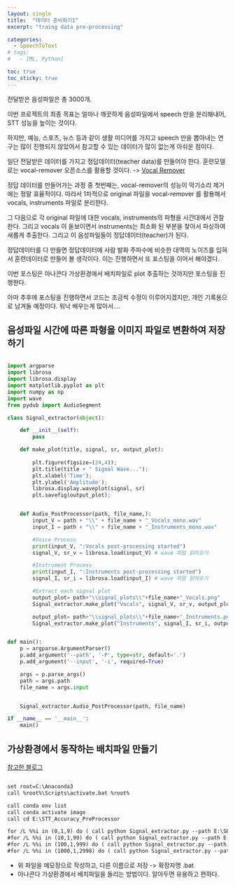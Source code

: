 ```yaml
---
layout: single
title:  "데이터 준비하기1"
excerpt: "traing data pre-processing"

categories:
  - SpeechToText
# tags:
#   - [ML, Python]

toc: true
toc_sticky: true
---
```


전달받은 음성파일은 총 3000개. 

이번 프로젝트의 최종 목표는 얼마나 깨끗하게 음성파일에서 speech 만을 분리해내어, STT 성능을 높이는 것이다.

하지만, 예능, 스포츠, 뉴스 등과 같이 생활 미디어를 가지고 speech 만을 뽑아내는 연구는 많이 진행되지 않았어서 참고할 수 있는 데이터가 많이 없는게 아쉬운 점이다.

일단 전달받은 데이터를 가지고 정답데이터(teacher data)를 만들어야 한다. 훈련모델로는 vocal-remover 오픈소스를 활용할 것이다. -> [Vocal Remover](https://github.com/tsurumeso/vocal-remover)

정답 데이터를 만들어가는 과정 중 첫번째는, vocal-remover의 성능이 악기소리 제거에는 정말 효율적이다. 따라서 1차적으로 original 파일을 vocal-remover 를 활용해서 vocals, instruments 파일로 분리한다. 

그 다음으로 각 original 파일에 대한 vocals, instruments의 파형을 시간대에서 관찰한다. 그리고 vocals 이 돋보이면서 instruments는 최소화 된 부분을 찾아서 파싱하여 새롭게 추출한다. 그리고 이 음성파일들이 정답데이터(teacher)가 된다. 

정답데이터를 다 만들면 정답데이터에 사람 발화 주파수에 비슷한 대역의 노이즈를 입혀서 훈련데이터로 만들어 볼 생각이다. 이는 진행하면서 또 포스팅을 이어서 해야겠다.


이번 포스팅은 아나콘다 가상환경에서 배치파일로 plot 추출하는 것까지만 포스팅을 진행한다.

아마 추후에 포스팅을 진행하면서 코드는 조금씩 수정이 이루어지겠지만, 개인 기록용으로 남겨둘 예정이다. 워낙 배우는게 많아서....


## 음성파일 시간에 따른 파형을 이미지 파일로 변환하여 저장하기


```python

import argparse
import librosa
import librosa.display
import matplotlib.pyplot as plt
import numpy as np
import wave
from pydub import AudioSegment

class Signal_extractor(object):

    def __init__(self):
        pass

    def make_plot(title, signal, sr, output_plot):
        
        plt.figure(figsize=(24,4));
        plt.title(title + " Signal Wave...");
        plt.xlabel('Time');
        plt.ylabel('Amplitude');
        librosa.display.waveplot(signal, sr)
        plt.savefig(output_plot);


    def Audio_PostProcessor(path, file_name,):
        input_V = path + "\\" + file_name + "_Vocals_mono.wav"
        input_I = path + "\\" + file_name + "_Instruments_mono.wav"

        #Voice Process
        print(input_V, ":Vocals post-processing started")
        signal_V, sr_v = librosa.load(input_V) # wave 파일 읽어오기

        #Instrument Process
        print(input_I, ":Instruments post-processing started")
        signal_I, sr_i = librosa.load(input_I) # wave 파일 읽어오기

        #Extract each signal plot
        output_plot= path+"\\signal_plots\\"+file_name+"_Vocals.png"
        Signal_extractor.make_plot("Vocals", signal_V, sr_v, output_plot)

        output_plot= path+"\\signal_plots\\"+file_name+"_Instruments.png"
        Signal_extractor.make_plot("Instruments", signal_I, sr_i, output_plot)


def main():
    p = argparse.ArgumentParser()
    p.add_argument('--path', '-P', type=str, default='.')
    p.add_argument('--input', '-i', required=True)

    args = p.parse_args()
    path = args.path
    file_name = args.input


    Signal_extractor.Audio_PostProcessor(path, file_name)

if __name__ == '__main__':
    main()


```


## 가상환경에서 동작하는 배치파일 만들기

[참고한 블로그](https://jangjy.tistory.com/362)


```txt

set root=C:\Anaconda3
call %root%\Scripts\activate.bat %root%

call conda env list
call conda activate image
call cd E:\STT_Accuracy_PreProcessor

for /L %%i in (0,1,9) do ( call python Signal_extractor.py --path E:\SBS_contents\Vocal_Remover_out_mono -input SBS_C000%%i )
#for /L %%i in (10,1,99) do ( call python Signal_extractor.py --path E:\SBS_contents\Vocal_Remover_out_mono -input SBS_C00%%i )
#for /L %%i in (100,1,999) do ( call python Signal_extractor.py --path E:\SBS_contents\Vocal_Remover_out_mono -input SBS_C0%%i )
#for /L %%i in (1000,1,2998) do ( call python Signal_extractor.py --path E:\SBS_contents\Vocal_Remover_out_mono -input SBS_C%%i )

```

- 위 파일을 메모장으로 작성하고, 다른 이름으로 저장 -> 확장자명 .bat
- 아나콘다 가상환경에서 배치파일을 돌리는 방법이다. 알아두면 유용하고 편하다.